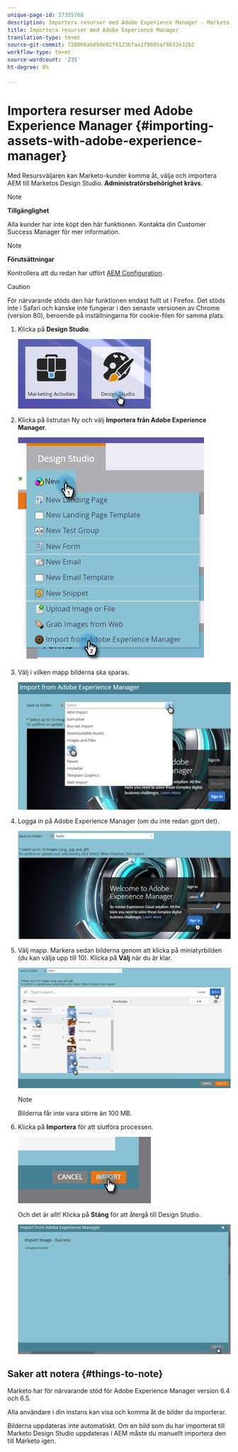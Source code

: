 ```yaml
---
unique-page-id: 37355768
description: Importera resurser med Adobe Experience Manager - Marketo Docs - Produktdokumentation
title: Importera resurser med Adobe Experience Manager
translation-type: tm+mt
source-git-commit: 728066ab05de82f6123bfaa1f0b05af8632e32b2
workflow-type: tm+mt
source-wordcount: '235'
ht-degree: 0%

---
```



# Importera resurser med Adobe Experience Manager {#importing-assets-with-adobe-experience-manager}

Med Resursväljaren kan Marketo-kunder komma åt, välja och importera AEM till Marketos Design Studio. **Administratörsbehörighet krävs**.

>[!NOTE]
>
>**Tillgänglighet**
>
>Alla kunder har inte köpt den här funktionen. Kontakta din Customer Success Manager för mer information.

>[!NOTE]
>
>**Förutsättningar**
>
>Kontrollera att du redan har utfört [AEM Configuration](https://docs.marketo.com/x/FwPLAQ).

>[!CAUTION]
>
>För närvarande stöds den här funktionen endast fullt ut i Firefox. Det stöds inte i Safari och kanske inte fungerar i den senaste versionen av Chrome (version 80), beroende på inställningarna för cookie-filen för samma plats.

1. Klicka på **Design Studio**.

   ![](assets/one-1.png)

1. Klicka på listrutan Ny och välj **Importera från Adobe Experience Manager**.

   ![](assets/two-1.png)

1. Välj i vilken mapp bilderna ska sparas.

   ![](assets/three-1.png)

1. Logga in på Adobe Experience Manager (om du inte redan gjort det).

   ![](assets/four-1.png)

1. Välj mapp. Markera sedan bilderna genom att klicka på miniatyrbilden (du kan välja upp till 10). Klicka på **Välj** när du är klar.

   ![](assets/five.png)

   >[!NOTE]
   >
   >Bilderna får inte vara större än 100 MB.

1. Klicka på **Importera** för att slutföra processen.

   ![](assets/six-1.png)

   Och det är allt! Klicka på **Stäng** för att återgå till Design Studio.

   ![](assets/seven-1.png)

## Saker att notera {#things-to-note}

Marketo har för närvarande stöd för Adobe Experience Manager version 6.4 och 6.5.

Alla användare i din instans kan visa och komma åt de bilder du importerar.

Bilderna uppdateras inte automatiskt. Om en bild som du har importerat till Marketo Design Studio uppdateras i AEM måste du manuellt importera den till Marketo igen.
